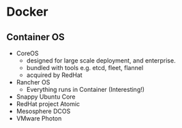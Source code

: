 # Docker 


## Container OS

- CoreOS
	- designed for large scale deployment, and enterprise.
	- bundled with tools e.g. etcd, fleet, flannel
	- acquired by RedHat
- Rancher OS
	- Everything runs in Container (Interesting!)
- Snappy Ubuntu Core
- RedHat project Atomic
- Mesosphere DCOS
- VMware Photon
